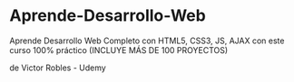 # Aprende-Desarrollo-Web
Aprende Desarrollo Web Completo con HTML5, CSS3, JS, AJAX con este curso 100% práctico (INCLUYE MÁS DE 100 PROYECTOS)

de Victor Robles - Udemy
